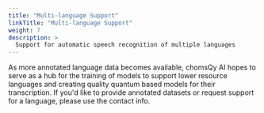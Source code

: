 ```yaml
---
title: "Multi-language Support"
linkTitle: "Multi-language Support"
weight: 7
description: >
  Support for automatic speech recognition of multiple languages
---
```


As more annotated language data becomes available, chomsQy AI hopes to serve as a hub for the training of models to support lower resource languages and creating quality quantum based models for their transcription. If you'd like to provide annotated datasets or request support for a language, please use the contact info. 

